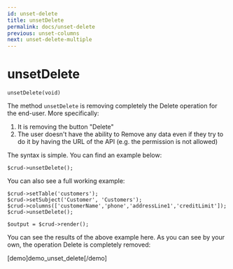 ```yaml
---
id: unset-delete
title: unsetDelete
permalink: docs/unset-delete
previous: unset-columns
next: unset-delete-multiple
---
```


# unsetDelete


<pre><code class="php">unsetDelete(void)</code></pre>
The method <code>unsetDelete</code> is removing completely the Delete operation for the end-user. More specifically:
<ol>
   <li>It is removing the button "Delete"</li>
   <li>The user doesn't have the ability to Remove any data even if they try to do it by having the URL of the API (e.g. the permission is not allowed)</li>
</ol>

The syntax is simple. You can find an example below:
<pre><code class="php">$crud->unsetDelete();</code></pre>

You can also see a full working example:

<pre><code class="php">$crud->setTable('customers');
$crud->setSubject('Customer', 'Customers');
$crud->columns(['customerName','phone','addressLine1','creditLimit']);
$crud->unsetDelete();

$output = $crud->render();</code></pre>

You can see the results of the above example here. As you can see by your own, the operation Delete is completely removed:

[demo]demo_unset_delete[/demo]